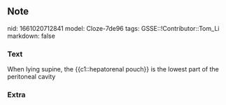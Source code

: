 ## Note
nid: 1661020712841
model: Cloze-7de96
tags: GSSE::!Contributor::Tom_Li
markdown: false

### Text
<div>
  When lying supine, the {{c1::hepatorenal pouch}} is the lowest
  part of the peritoneal cavity
</div>

### Extra

